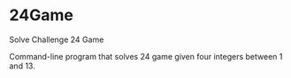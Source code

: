 # 24Game
Solve Challenge 24 Game

Command-line program that solves 24 game given four integers between 1 and 13.

